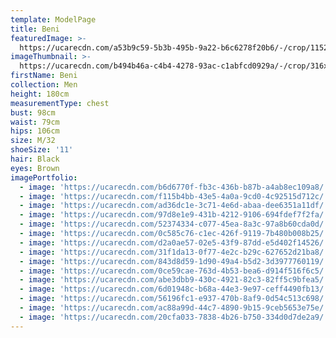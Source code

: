 ```yaml
---
template: ModelPage
title: Beni
featuredImage: >-
  https://ucarecdn.com/a53b9c59-5b3b-495b-9a22-b6c6278f20b6/-/crop/1152x647/18,3/-/preview/
imageThumbnail: >-
  https://ucarecdn.com/b494b46a-c4b4-4278-93ac-c1abfcd0929a/-/crop/316x412/356,28/-/preview/
firstName: Beni
collection: Men
height: 180cm
measurementType: chest
bust: 98cm
waist: 79cm
hips: 106cm
size: M/32
shoeSize: '11'
hair: Black
eyes: Brown
imagePortfolio:
  - image: 'https://ucarecdn.com/b6d6770f-fb3c-436b-b87b-a4ab8ec109a8/'
  - image: 'https://ucarecdn.com/f115b4bb-43e5-4a0a-9cd0-4c92515d712c/'
  - image: 'https://ucarecdn.com/ad36dc1e-3c71-4e6d-abaa-dee6351a11df/'
  - image: 'https://ucarecdn.com/97d8e1e9-431b-4212-9106-694fdef7f2fa/'
  - image: 'https://ucarecdn.com/52374334-c077-45ea-8a3c-97a8b60cda0d/'
  - image: 'https://ucarecdn.com/0c585c76-c1ec-426f-9119-7b480b008b25/'
  - image: 'https://ucarecdn.com/d2a0ae57-02e5-43f9-87dd-e5d402f14526/'
  - image: 'https://ucarecdn.com/31f1da13-0f77-4e2c-b29c-627652d21ba8/'
  - image: 'https://ucarecdn.com/843d8d59-1d90-49a4-b5d2-3d3977760119/'
  - image: 'https://ucarecdn.com/0ce59cae-763d-4b53-bea6-d914f516f6c5/'
  - image: 'https://ucarecdn.com/abe3dbb9-430c-4921-82c3-82ff5c9bfea5/'
  - image: 'https://ucarecdn.com/6d01948c-b68a-44e3-9e97-ceff4490fb13/'
  - image: 'https://ucarecdn.com/56196fc1-e937-470b-8af9-0d54c513c698/'
  - image: 'https://ucarecdn.com/ac88a99d-44c7-4890-9b15-9ceb5653e75e/'
  - image: 'https://ucarecdn.com/20cfa033-7838-4b26-b750-334d0d7de2a9/'
---
```


